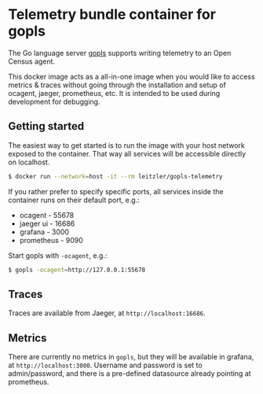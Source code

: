 # Telemetry bundle container for gopls

The Go language server [gopls](https://github.com/golang/tools/blob/master/gopls/doc/user.md) supports writing telemetry to an Open Census agent.

This docker image acts as a all-in-one image when you would like to access metrics & traces without going through the installation and setup of ocagent, jaeger, prometheus, etc. It is intended to be used during development for debugging.

## Getting started

The easiest way to get started is to run the image with your host network exposed to the container. That way all services will be accessible directly on localhost.

```bash
$ docker run --network=host -it --rm leitzler/gopls-telemetry 
```

If you rather prefer to specify specific ports, all services inside the container runs on their default port, e.g.:
* ocagent - 55678
* jaeger ui - 16686
* grafana - 3000
* prometheus - 9090

Start gopls with `-ocagent`, e.g.:
```bash
$ gopls -ocagent=http://127.0.0.1:55678
```

## Traces
Traces are available from Jaeger, at `http://localhost:16686`.

## Metrics
There are currently no metrics in `gopls`, but they will be available in grafana, at `http://localhost:3000`. Username and password is set to admin/password, and there is a pre-defined datasource already pointing at prometheus.


